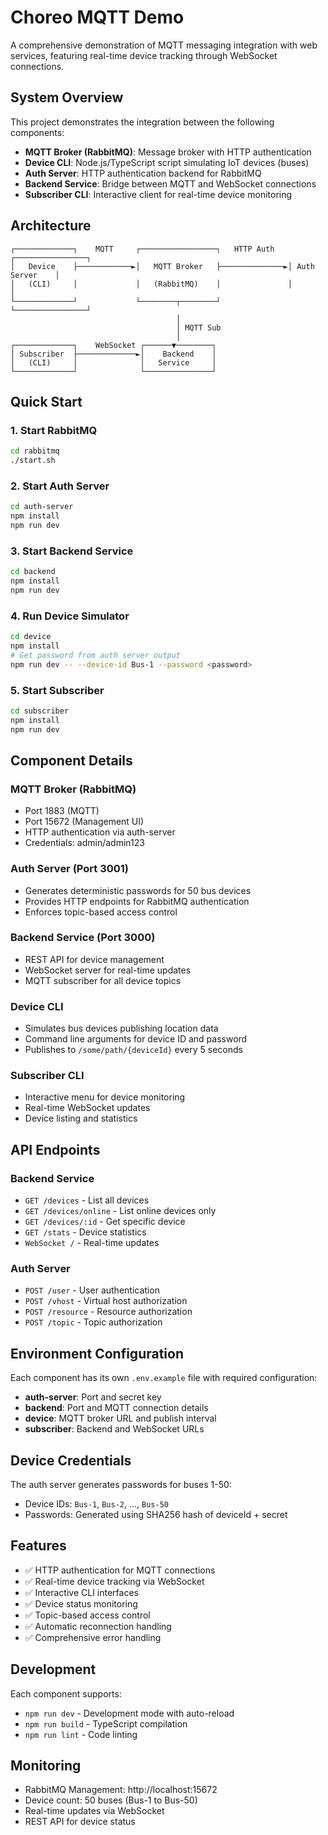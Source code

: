 # Choreo MQTT Demo

A comprehensive demonstration of MQTT messaging integration with web services, featuring real-time device tracking through WebSocket connections.

## System Overview

This project demonstrates the integration between the following components:

- **MQTT Broker (RabbitMQ)**: Message broker with HTTP authentication
- **Device CLI**: Node.js/TypeScript script simulating IoT devices (buses) 
- **Auth Server**: HTTP authentication backend for RabbitMQ
- **Backend Service**: Bridge between MQTT and WebSocket connections
- **Subscriber CLI**: Interactive client for real-time device monitoring

## Architecture

```
┌─────────────┐    MQTT     ┌─────────────────┐   HTTP Auth   ┌────────────────┐
│   Device    ├────────────►│   MQTT Broker   ├──────────────►│ Auth Server    │
│   (CLI)     │             │   (RabbitMQ)    │               │                │
└─────────────┘             └────────┬────────┘               └────────────────┘
                                     │                                 
                                     │ MQTT Sub                        
                                     │                                 
┌─────────────┐    WebSocket ┌──────▼────────┐                        
│ Subscriber  ├─────────────►│    Backend    │                        
│   (CLI)     │              │   Service     │                        
└─────────────┘              └───────────────┘                        
```

## Quick Start

### 1. Start RabbitMQ
```bash
cd rabbitmq
./start.sh
```

### 2. Start Auth Server
```bash
cd auth-server
npm install
npm run dev
```

### 3. Start Backend Service
```bash
cd backend
npm install
npm run dev
```

### 4. Run Device Simulator
```bash
cd device
npm install
# Get password from auth server output
npm run dev -- --device-id Bus-1 --password <password>
```

### 5. Start Subscriber
```bash
cd subscriber
npm install
npm run dev
```

## Component Details

### MQTT Broker (RabbitMQ)
- Port 1883 (MQTT)
- Port 15672 (Management UI)
- HTTP authentication via auth-server
- Credentials: admin/admin123

### Auth Server (Port 3001)
- Generates deterministic passwords for 50 bus devices
- Provides HTTP endpoints for RabbitMQ authentication
- Enforces topic-based access control

### Backend Service (Port 3000)
- REST API for device management
- WebSocket server for real-time updates
- MQTT subscriber for all device topics

### Device CLI
- Simulates bus devices publishing location data
- Command line arguments for device ID and password
- Publishes to `/some/path/{deviceId}` every 5 seconds

### Subscriber CLI
- Interactive menu for device monitoring
- Real-time WebSocket updates
- Device listing and statistics

## API Endpoints

### Backend Service
- `GET /devices` - List all devices
- `GET /devices/online` - List online devices only
- `GET /devices/:id` - Get specific device
- `GET /stats` - Device statistics
- `WebSocket /` - Real-time updates

### Auth Server
- `POST /user` - User authentication
- `POST /vhost` - Virtual host authorization
- `POST /resource` - Resource authorization  
- `POST /topic` - Topic authorization

## Environment Configuration

Each component has its own `.env.example` file with required configuration:

- **auth-server**: Port and secret key
- **backend**: Port and MQTT connection details
- **device**: MQTT broker URL and publish interval
- **subscriber**: Backend and WebSocket URLs

## Device Credentials

The auth server generates passwords for buses 1-50:
- Device IDs: `Bus-1`, `Bus-2`, ..., `Bus-50`
- Passwords: Generated using SHA256 hash of deviceId + secret

## Features

- ✅ HTTP authentication for MQTT connections
- ✅ Real-time device tracking via WebSocket
- ✅ Interactive CLI interfaces
- ✅ Device status monitoring
- ✅ Topic-based access control
- ✅ Automatic reconnection handling
- ✅ Comprehensive error handling

## Development

Each component supports:
- `npm run dev` - Development mode with auto-reload
- `npm run build` - TypeScript compilation
- `npm run lint` - Code linting

## Monitoring

- RabbitMQ Management: http://localhost:15672
- Device count: 50 buses (Bus-1 to Bus-50)
- Real-time updates via WebSocket
- REST API for device status
